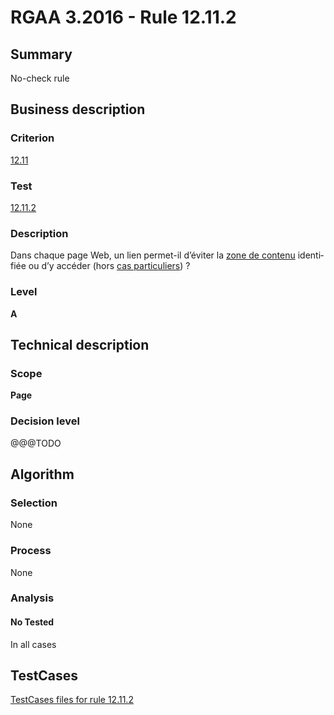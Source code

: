 # RGAA 3.2016 - Rule 12.11.2

## Summary
No-check rule


## Business description

### Criterion
[12.11](http://references.modernisation.gouv.fr/rgaa-accessibilite/criteres.html#crit-12-11)

### Test
[12.11.2](http://references.modernisation.gouv.fr/rgaa-accessibilite/criteres.html#test-12-11-2)

### Description
<div lang="fr">Dans chaque page Web, un lien permet-il d&#x2019;&#xE9;viter la <a href="http://references.modernisation.gouv.fr/rgaa-accessibilite/glossaire.html#zone-main">zone de contenu</a> identifi&#xE9;e ou d&#x2019;y acc&#xE9;der (hors <a href="http://references.modernisation.gouv.fr/rgaa-accessibilite/cas-particuliers.html#cp-12-11" title="Cas particuliers pour le crit&#xE8;re 12.11">cas particuliers</a>)&nbsp;?</div>

### Level
**A**


## Technical description

### Scope
**Page**

### Decision level
@@@TODO


## Algorithm

### Selection
None

### Process
None

### Analysis

#### No Tested
In all cases


##  TestCases

[TestCases files for rule 12.11.2](https://github.com/Asqatasun/Asqatasun/tree/develop/rules/rules-rgaa3.2016/src/test/resources/testcases/rgaa32016/Rgaa32016Rule121102/)



